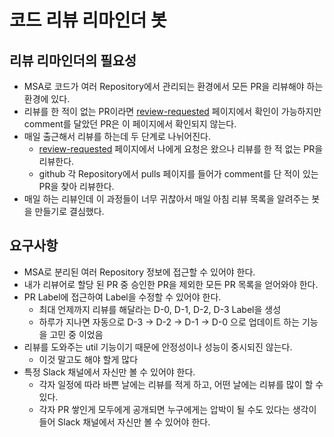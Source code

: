 # 코드 리뷰 리마인더 봇

## 리뷰 리마인더의 필요성

- MSA로 코드가 여러 Repository에서 관리되는 환경에서 모든 PR을 리뷰해야 하는 환경에 있다.
- 리뷰를 한 적이 없는 PR이라면 [review-requested](https://github.com/pulls/review-requested) 페이지에서 확인이 가능하지만 comment를 달았던 PR은 이 페이지에서 확인되지 않는다.
- 매일 출근해서 리뷰를 하는데 두 단계로 나뉘어진다.
  - [review-requested](https://github.com/pulls/review-requested) 페이지에서 나에게 요청은 왔으나 리뷰를 한 적 없는 PR을 리뷰한다.
  - github 각 Repository에서 pulls 페이지를 들어가 comment를 단 적이 있는 PR을 찾아 리뷰한다.
- 매일 하는 리뷰인데 이 과정들이 너무 귀찮아서 매일 아침 리뷰 목록을 알려주는 봇을 만들기로 결심했다.

## 요구사항

- MSA로 분리된 여러 Repository 정보에 접근할 수 있어야 한다.
- 내가 리뷰어로 할당 된 PR 중 승인한 PR을 제외한 모든 PR 목록을 얻어와야 한다.
- PR Label에 접근하여 Label을 수정할 수 있어야 한다.
  - 최대 언제까지 리뷰를 해달라는 D-0, D-1, D-2, D-3 Label을 생성
  - 하루가 지나면 자동으로 D-3 -> D-2 -> D-1 -> D-0 으로 업데이트 하는 기능을 고민 중 이었음
- 리뷰를 도와주는 util 기능이기 때문에 안정성이나 성능이 중시되진 않는다.
  - 이것 말고도 해야 할게 많다
- 특정 Slack 채널에서 자신만 볼 수 있어야 한다.
  - 각자 일정에 따라 바쁜 날에는 리뷰를 적게 하고, 어떤 날에는 리뷰를 많이 할 수 있다.
  - 각자 PR 쌓인게 모두에게 공개되면 누구에게는 압박이 될 수도 있다는 생각이 들어 Slack 채널에서 자신만 볼 수 있어야 한다.
